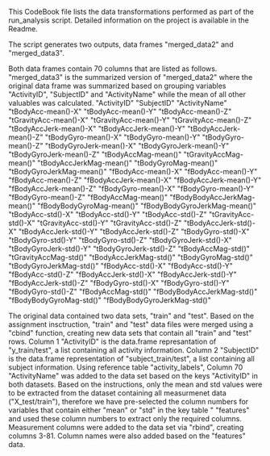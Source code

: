 This CodeBook file lists the data transformations performed as part of the run_analysis script. Detailed information on the project is available in the Readme.

The script generates two outputs, data frames "merged_data2" and "merged_data3".

Both data frames contain 70 columns that are listed as follows. "merged_data3" is the summarized version of "merged_data2" where the original data frame was summarized based on grouping variables "ActivityID", "SubjectID" and "ActivityName" while the mean of all other valuables was calculated. 
"ActivityID"
"SubjectID"
"ActivityName"
"tBodyAcc-mean()-X"
"tBodyAcc-mean()-Y"
"tBodyAcc-mean()-Z"
"tGravityAcc-mean()-X"
"tGravityAcc-mean()-Y"
"tGravityAcc-mean()-Z"
"tBodyAccJerk-mean()-X"
"tBodyAccJerk-mean()-Y"
"tBodyAccJerk-mean()-Z"
"tBodyGyro-mean()-X"
"tBodyGyro-mean()-Y"
"tBodyGyro-mean()-Z"
"tBodyGyroJerk-mean()-X"
"tBodyGyroJerk-mean()-Y"
"tBodyGyroJerk-mean()-Z"
"tBodyAccMag-mean()"
"tGravityAccMag-mean()"
"tBodyAccJerkMag-mean()"
"tBodyGyroMag-mean()"
"tBodyGyroJerkMag-mean()"
"fBodyAcc-mean()-X"
"fBodyAcc-mean()-Y"
"fBodyAcc-mean()-Z"
"fBodyAccJerk-mean()-X"
"fBodyAccJerk-mean()-Y"
"fBodyAccJerk-mean()-Z"
"fBodyGyro-mean()-X"
"fBodyGyro-mean()-Y"
"fBodyGyro-mean()-Z"
"fBodyAccMag-mean()"
"fBodyBodyAccJerkMag-mean()"
"fBodyBodyGyroMag-mean()"
"fBodyBodyGyroJerkMag-mean()"
"tBodyAcc-std()-X"
"tBodyAcc-std()-Y"
"tBodyAcc-std()-Z"
"tGravityAcc-std()-X"
"tGravityAcc-std()-Y"
"tGravityAcc-std()-Z"
"tBodyAccJerk-std()-X"
"tBodyAccJerk-std()-Y"
"tBodyAccJerk-std()-Z"
"tBodyGyro-std()-X"
"tBodyGyro-std()-Y"
"tBodyGyro-std()-Z"
"tBodyGyroJerk-std()-X"
"tBodyGyroJerk-std()-Y"
"tBodyGyroJerk-std()-Z"
"tBodyAccMag-std()"
"tGravityAccMag-std()"
"tBodyAccJerkMag-std()"
"tBodyGyroMag-std()"
"tBodyGyroJerkMag-std()"
"fBodyAcc-std()-X"
"fBodyAcc-std()-Y"
"fBodyAcc-std()-Z"
"fBodyAccJerk-std()-X"
"fBodyAccJerk-std()-Y"
"fBodyAccJerk-std()-Z"
"fBodyGyro-std()-X"
"fBodyGyro-std()-Y"
"fBodyGyro-std()-Z"
"fBodyAccMag-std()"
"fBodyBodyAccJerkMag-std()"
"fBodyBodyGyroMag-std()"
"fBodyBodyGyroJerkMag-std()"


The original data contained two data sets, "train" and "test". Based on the assignment insctruction, "train" and "test" data files were merged using a "cbind" function, creating new data sets that contain all "train" and "test" rows. 
Column 1 "ActivityID" is the data.frame represantation of "y_train/test", a list containing all activity information. 
Column 2 "SubjectID" is the data.frame representation of "subject_train/test", a list containing all subject information. 
Using reference table "activity_labels", Column 70 "ActivityName" was added to the data set based on the keys "ActivityID" in both datasets.
Based on the instructions, only the mean and std values were to be extracted from the dataset containing all measurmenet data ("X_test/train"), therefore we have pre-selected the column numbers for variables that contain either "mean" or "std" in the key table " "features" and used these column numbers to extract only the required columns. Measurement columns were added to the data set via "rbind", creating columns 3-81. Column names were also added based on the "features" data. 
